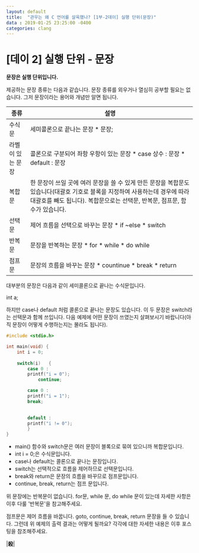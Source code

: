 ```yaml
---
layout: default
title:  "관우는 왜 C 언어를 살육했나? [1부-2데이] 실행 단위(문장)"
data : 2019-01-25 23:25:00 -0400
categories: clang
---
```


# [데이 2] 실행 단위 - 문장

**문장은 실행 단위입니다.**

제공하는 문장 종류는 다음과 같습니다. 문장 종류를 외우거나 열심히 공부할 필요는 없습니다. 그저 문장이라는 용어와 개념만 알면 됩니다.


| 종류 | 설명 |
| ------ | ----------------------------------
| 수식문 | 세미콜론으로 끝나는 문장 * 문장; |
| 라벨이 있는 문장 | 콜론으로 구분되어 좌항 우항이 있는 문장 * case 상수 : 문장 * default : 문장 |
| 복합문 | 한 문장이 쓰일 곳에 여러 문장을 쓸 수 있게 만든 문장을 복합문도 있습니다(대괄호 기호로 블록을 지정하여 사용하는데 경우에 따라 대괄호를 빼도 됩니다). 복합문으로는 선택문, 반복문, 점프문, 함수가 있습니다. |
| 선택문 |  제어 흐름을 선택으로 바꾸는 문장 * if ~else * switch |
| 반복문 | 문장을 반복하는 문장 * for * while * do while|
| 점프문 | 문장의 흐름을 바꾸는 문장 * countinue * break * return |


대부분의 문장은 다음과 같이 세미콜론으로 끝나는 수식문입니다.

int a;

하지만 case나 default 처럼 콜론으로 끝나는 문장도 있습니다. 이 두 문장은 switch라는 선택문과 함께 쓰입니다. 다음 예제에 어떤 문장이 쓰였는지 살펴보시기 바랍니다(아직 문장이 어떻게 수행하는지는 몰라도 됩니다).

```c
#include <stdio.h>

int main(void) {
	int i = 0;
	
	switch(i)	{
		case 0 :
		printf("i = 0");
            continue;

		case 0 :
		printf("i = 1");
		break;

		
		default :
		printf("i != 0");
		}
}

```


- main() 함수와 switch문은 여러 문장이 블록으로 묶여 있으니까 복합문입니다.
- int i = 0;은 수식문입니다.
- case나 default는 콜론으로 끝나는 문장입니다.
- switch는 선택적으로 흐름을 제어하므로 선택문입니다.
- break와 return은 문장의 흐름을 바꾸므로 점프문입니다.
- continue, break, return는 점프 문입니다.

위 문장에는 반복문이 없습니다. for문, while 문, do while 문이 있는데 자세한 사항은 이후 다룰 '반복문'을 참고해주세요.

점프문은 제어 흐름을 바꿉니다. goto, continue, break, return 문장을 들 수 있습니다. 그런데 위 예제의 출력 결과는 어떻게 될까요? 각각에 대한 자세한 내용은 이후 포스팅을 참조해주세요.

|**殺**|



